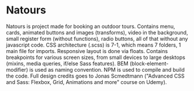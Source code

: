 # Natours
Natours is project made for booking an outdoor tours.
Contains menu, cards, animated buttons and images (transforms), video in the background, small register form (without functions), radio buttons,
all of that without any javascript code.
CSS architecture (.scss) is 7-1, which means 7 folders, 1 main file for imports.
Responsive layout is done via floats. Contains breakpoints for various screen sizes, 
from small devices to large desktops (mixins, media queries, if/else Sass features).
BEM (block-element-modifier) is used as naming convention.
NPM is used to compile and build the code.
Full design credits goes to Jonas Scmedtmann ("Advanced CSS and Sass: Flexbox, Grid, Animations and more" course on Udemy).
